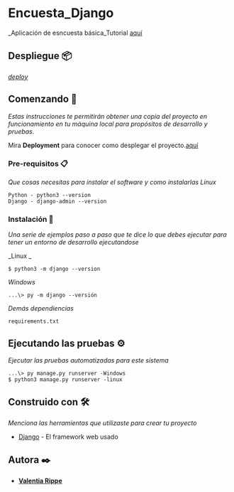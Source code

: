 # Encuesta_Django

_Aplicación de esncuesta básica_Tutorial [aquí](https://docs.djangoproject.com/en/4.0/intro/tutorial01/)
## Despliegue 📦

[_deploy_](https://encuesta-django.herokuapp.com/)

## Comenzando 🚀

_Estas instrucciones te permitirán obtener una copia del proyecto en funcionamiento en tu máquina local para propósitos de desarrollo y pruebas._

Mira **Deployment** para conocer como desplegar el proyecto.[aquí](https://youtu.be/_pMYOdxRcDY)


### Pre-requisitos 📋

_Que cosas necesitas para instalar el software y como instalarlas_
_Linux_
```
Python - python3 --version
Django - django-admin --version
```


### Instalación 🔧

_Una serie de ejemplos paso a paso que te dice lo que debes ejecutar para tener un entorno de desarrollo ejecutandose_

_Linux _

```
$ python3 -m django --version
```
_Windows_
```
...\> py -m django --versión

```

_Demás dependiencias_

```
requirements.txt
```
## Ejecutando las pruebas ⚙️

_Ejecutar las pruebas automatizadas para este sistema_
```
...\> py manage.py runserver -Windows
$ python3 manage.py runserver -linux
```

## Construido con 🛠️

_Menciona las herramientas que utilizaste para crear tu proyecto_

* [Django](https://www.djangoproject.com/) - El framework web usado

## Autora ✒️

* [**Valentia Rippe**](https://github.com/ValentinaRippe)
